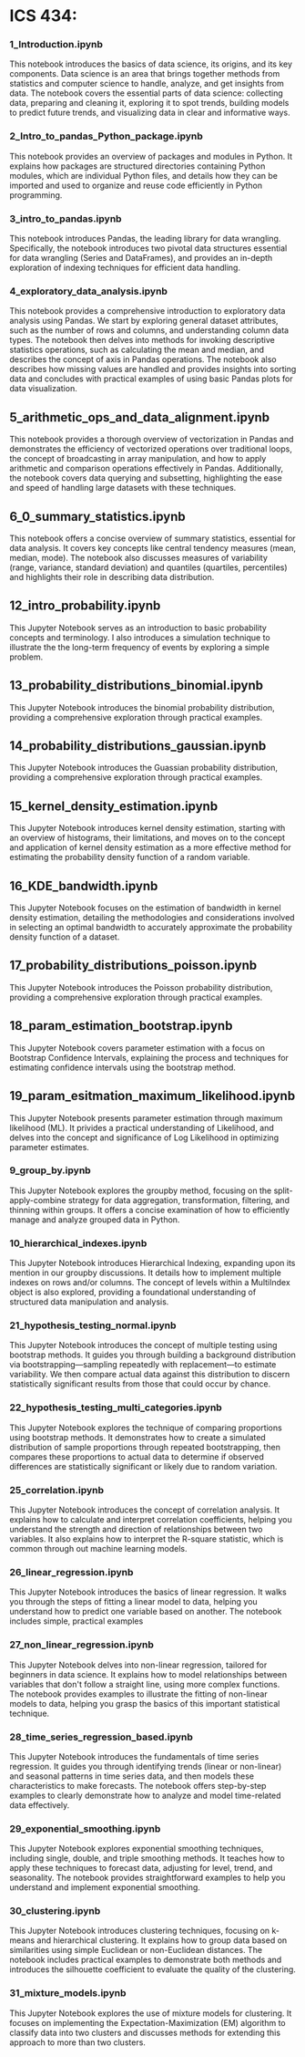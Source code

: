 # ICS 434:

### 1_Introduction.ipynb
This notebook introduces the basics of data science, its origins, and its key components. Data science is an area that brings together methods from statistics and computer science to handle, analyze, and get insights from data.
The notebook covers the essential parts of data science: collecting data, preparing and cleaning it, exploring it to spot trends, building models to predict future trends, and visualizing data in clear and informative ways.

### 2_Intro_to_pandas_Python_package.ipynb
This notebook provides an overview of packages and modules in Python. It explains how packages are structured directories containing Python modules, which are individual Python files, and details how they can be imported and used to organize and reuse code efficiently in Python programming.


### 3_intro_to_pandas.ipynb
This notebook introduces Pandas, the leading library for data wrangling. Specifically, the notebook introduces two pivotal data structures essential for data wrangling (Series and DataFrames), and provides an in-depth exploration of indexing techniques for efficient data handling.

### 4_exploratory_data_analysis.ipynb
This notebook provides a comprehensive introduction to exploratory data analysis using Pandas. We start by exploring general dataset attributes, such as the number of rows and columns, and understanding column data types. The notebook then delves into methods for invoking descriptive statistics operations, such as calculating the mean and median, and describes the concept of axis in Pandas operations. The notebook also describes how missing values are handled  and provides insights into sorting data and concludes with practical examples of using basic Pandas plots for data visualization.


## 5_arithmetic_ops_and_data_alignment.ipynb
This notebook provides a thorough overview of vectorization in Pandas and demonstrates the efficiency of vectorized operations over traditional loops, the concept of broadcasting in array manipulation, and how to apply arithmetic and comparison operations effectively in Pandas. Additionally, the notebook covers data querying and subsetting, highlighting the ease and speed of handling large datasets with these techniques. 


## 6_0_summary_statistics.ipynb
This notebook offers a concise overview of summary statistics, essential for data analysis. It covers key concepts like central tendency measures (mean, median, mode). The notebook also discusses measures of variability (range, variance, standard deviation) and quantiles (quartiles, percentiles) and highlights their role in describing data distribution. 

## 12_intro_probability.ipynb
This Jupyter Notebook serves as an introduction to basic probability concepts and terminology. I also introduces a simulation technique to illustrate the the long-term frequency of events by exploring a simple problem.


## 13_probability_distributions_binomial.ipynb
This Jupyter Notebook introduces the binomial probability distribution, providing a comprehensive exploration through practical examples.

## 14_probability_distributions_gaussian.ipynb
This Jupyter Notebook introduces the Guassian probability distribution, providing a comprehensive exploration through practical examples.

## 15_kernel_density_estimation.ipynb
This Jupyter Notebook introduces kernel density estimation, starting with an overview of histograms, their limitations, and moves on to the concept and application of kernel density estimation as a more effective method for estimating the probability density function of a random variable.

## 16_KDE_bandwidth.ipynb
This Jupyter Notebook focuses on the estimation of bandwidth in kernel density estimation, detailing the methodologies and considerations involved in selecting an optimal bandwidth to accurately approximate the probability density function of a dataset.

## 17_probability_distributions_poisson.ipynb
This Jupyter Notebook introduces the Poisson probability distribution, providing a comprehensive exploration through practical examples.

## 18_param_estimation_bootstrap.ipynb

This Jupyter Notebook covers parameter estimation with a focus on Bootstrap Confidence Intervals, explaining the process and techniques for estimating confidence intervals using the bootstrap method.

## 19_param_esitmation_maximum_likelihood.ipynb
This Jupyter Notebook presents parameter estimation through maximum likelihood (ML). It privides a practical understanding of Likelihood, and delves into the concept and significance of Log Likelihood in optimizing parameter estimates.

### 9_group_by.ipynb
This Jupyter Notebook explores the groupby method, focusing on the split-apply-combine strategy for data aggregation, transformation, filtering, and thinning within groups. It offers a concise examination of how to efficiently manage and analyze grouped data in Python.

### 10_hierarchical_indexes.ipynb
This Jupyter Notebook introduces Hierarchical Indexing, expanding upon its mention in our groupby discussions. It details how to implement multiple indexes on rows and/or columns. The concept of levels within a MultiIndex object is also explored, providing a foundational understanding of structured data manipulation and analysis.


### 21_hypothesis_testing_normal.ipynb
This Jupyter Notebook introduces the concept of multiple testing using bootstrap methods. It guides you through building a background distribution via bootstrapping—sampling repeatedly with replacement—to estimate variability. We then compare actual data against this distribution to discern statistically significant results from those that could occur by chance.

### 22_hypothesis_testing_multi_categories.ipynb
This Jupyter Notebook explores the technique of comparing proportions using bootstrap methods. It demonstrates how to create a simulated distribution of sample proportions through repeated bootstrapping, then compares these proportions to actual data to determine if observed differences are statistically significant or likely due to random variation.

### 25_correlation.ipynb
This Jupyter Notebook introduces the concept of correlation analysis. It explains how to calculate and interpret correlation coefficients, helping you understand the strength and direction of relationships between two variables. It also explains how to interpret the R-square statistic, which is common through out machine learning models.

### 26_linear_regression.ipynb
This Jupyter Notebook introduces the basics of linear regression. It walks you through the steps of fitting a linear model to data, helping you understand how to predict one variable based on another. The notebook includes simple, practical examples

### 27_non_linear_regression.ipynb
This Jupyter Notebook delves into non-linear regression, tailored for beginners in data science. It explains how to model relationships between variables that don't follow a straight line, using more complex functions. The notebook provides examples to illustrate the fitting of non-linear models to data, helping you grasp the basics of this important statistical technique.

### 28_time_series_regression_based.ipynb
This Jupyter Notebook introduces the fundamentals of time series regression. It guides you through identifying trends (linear or non-linear) and seasonal patterns in time series data, and then models these characteristics to make forecasts. The notebook offers step-by-step examples to clearly demonstrate how to analyze and model time-related data effectively.


### 29_exponential_smoothing.ipynb
This Jupyter Notebook explores exponential smoothing techniques, including single, double, and triple smoothing methods. It teaches how to apply these techniques to forecast data, adjusting for level, trend, and seasonality. The notebook provides straightforward examples to help you understand and implement exponential smoothing.


### 30_clustering.ipynb
This Jupyter Notebook introduces clustering techniques, focusing on k-means and hierarchical clustering. It explains how to group data based on similarities using simple Euclidean or non-Euclidean distances. The notebook includes practical examples to demonstrate both methods and introduces the silhouette coefficient to evaluate the quality of the clustering.

### 31_mixture_models.ipynb
This Jupyter Notebook explores the use of mixture models for clustering. It focuses on implementing the Expectation-Maximization (EM) algorithm to classify data into two clusters and discusses methods for extending this approach to more than two clusters. 